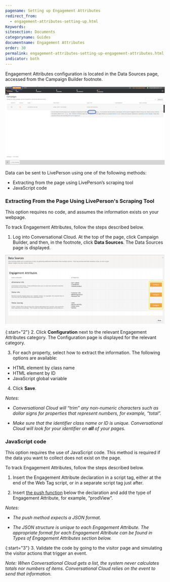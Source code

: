 ```yaml
---
pagename: Setting up Engagement Attributes
redirect_from:
  - engagement-attributes-setting-up.html
Keywords:
sitesection: Documents
categoryname: Guides
documentname: Engagement Attributes
order: 30
permalink: engagement-attributes-setting-up-engagement-attributes.html
indicator: both
---
```


Engagement Attributes configuration is located in the Data Sources page, accessed from the Campaign Builder footnote.

![Data Sources](img/campaigns.png)

Data can be sent to LivePerson using one of the following methods:
* Extracting from the page using LivePerson’s scraping tool
* JavaScript code

### Extracting From the Page Using LivePerson's Scraping Tool

This option requires no code, and assumes the information exists on your webpage.

To track Engagement Attributes, follow the steps described below.

1. Log into Conversational Cloud. At the top of the page, click Campaign Builder, and then, in the footnote, click **Data Sources**. The Data Sources page is displayed.

![Scraping Tool](img/scrapingtool.png)

{:start="2"}
2. Click **Configuration** next to the relevant Engagement Attributes category. The Configuration page is displayed for the relevant category.

3. For each property, select how to extract the information. The following options are available:

  * HTML element by class name
  * HTML element by ID
  * JavaScript global variable

4. Click **Save**.

_Notes_:

* _Conversational Cloud will “trim” any non-numeric characters such as dollar signs for properties that represent numbers, for example, “total”._

* _Make sure that the identifier class name or ID is unique. Conversational Cloud will look for your identifier on **all** of your pages._

### JavaScript code

This option requires the use of JavaScript code. This method is required if the data you want to collect does not exist on the page.

To track Engagement Attributes, follow the steps described below.

1. Insert the Engagement Attribute declaration in a script tag, either at the end of the Web Tag script, or in a separate script tag just after.

2. Insert [the push function](le-tag-sdes.html#push-sdes) below the declaration and add the type of Engagement Attribute, for example, “prodView”.

_Notes_:

* _The push method expects a JSON format._

* _The JSON structure is unique to each Engagement Attribute. The appropriate format for each Engagement Attribute can be found in Types of Engagement Attributes section below._

{:start="3"}
3. Validate the code by going to the visitor page and simulating the visitor actions that trigger an event.

_Note: When Conversational Cloud gets a list, the system never calculates totals nor numbers of items. Conversational Cloud relies on the event to send that information._
